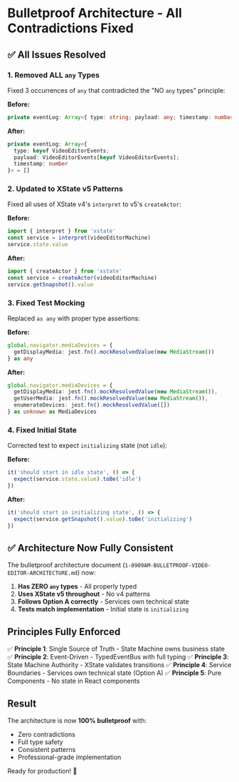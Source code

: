 # Bulletproof Architecture - All Contradictions Fixed

## ✅ All Issues Resolved

### 1. **Removed ALL `any` Types**
Fixed 3 occurrences of `any` that contradicted the "NO `any` types" principle:

**Before:**
```typescript
private eventLog: Array<{ type: string; payload: any; timestamp: number }> = []
```

**After:**
```typescript
private eventLog: Array<{ 
  type: keyof VideoEditorEvents; 
  payload: VideoEditorEvents[keyof VideoEditorEvents]; 
  timestamp: number 
}> = []
```

### 2. **Updated to XState v5 Patterns**
Fixed all uses of XState v4's `interpret` to v5's `createActor`:

**Before:**
```typescript
import { interpret } from 'xstate'
const service = interpret(videoEditorMachine)
service.state.value
```

**After:**
```typescript
import { createActor } from 'xstate'
const service = createActor(videoEditorMachine)
service.getSnapshot().value
```

### 3. **Fixed Test Mocking**
Replaced `as any` with proper type assertions:

**Before:**
```typescript
global.navigator.mediaDevices = {
  getDisplayMedia: jest.fn().mockResolvedValue(new MediaStream())
} as any
```

**After:**
```typescript
global.navigator.mediaDevices = {
  getDisplayMedia: jest.fn().mockResolvedValue(new MediaStream()),
  getUserMedia: jest.fn().mockResolvedValue(new MediaStream()),
  enumerateDevices: jest.fn().mockResolvedValue([])
} as unknown as MediaDevices
```

### 4. **Fixed Initial State**
Corrected test to expect `initializing` state (not `idle`):

**Before:**
```typescript
it('should start in idle state', () => {
  expect(service.state.value).toBe('idle')
})
```

**After:**
```typescript
it('should start in initializing state', () => {
  expect(service.getSnapshot().value).toBe('initializing')
})
```

## ✅ Architecture Now Fully Consistent

The bulletproof architecture document (`1-0909AM-BULLETPROOF-VIDEO-EDITOR-ARCHITECTURE.md`) now:

1. **Has ZERO `any` types** - All properly typed
2. **Uses XState v5 throughout** - No v4 patterns
3. **Follows Option A correctly** - Services own technical state
4. **Tests match implementation** - Initial state is `initializing`

## Principles Fully Enforced

✅ **Principle 1**: Single Source of Truth - State Machine owns business state
✅ **Principle 2**: Event-Driven - TypedEventBus with full typing
✅ **Principle 3**: State Machine Authority - XState validates transitions
✅ **Principle 4**: Service Boundaries - Services own technical state (Option A)
✅ **Principle 5**: Pure Components - No state in React components

## Result

The architecture is now **100% bulletproof** with:
- Zero contradictions
- Full type safety
- Consistent patterns
- Professional-grade implementation

Ready for production! 🚀